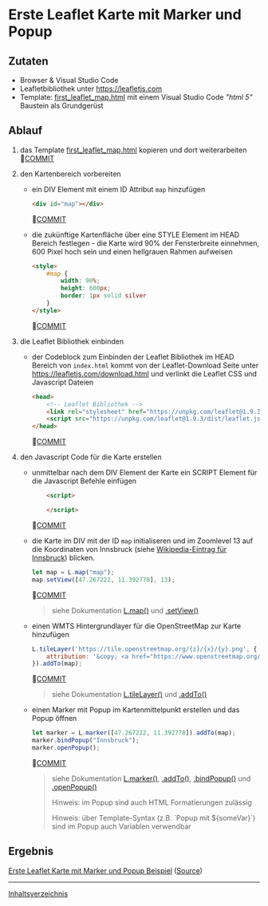 # Erste Leaflet Karte mit Marker und Popup

## Zutaten

- Browser & Visual Studio Code
- Leafletbibliothek unter <https://leafletjs.com>
- Template: [first_leaflet_map.html](https://openwebcc.github.io/cookbook/blob/main/templates/first_leaflet_map.html) mit einem Visual Studio Code *"html 5"* Baustein als Grundgerüst

## Ablauf

1. das Template [first_leaflet_map.html](https://openwebcc.github.io/cookbook/blob/main/templates/first_leaflet_map.html) kopieren und dort weiterarbeiten 🔗[COMMIT](https://github.com/openwebcc/cookbook/commit/21fd73f5abd44186937685c1404843dafadcadc5)

2. den Kartenbereich vorbereiten

    - ein DIV Element mit einem ID Attribut `map` hinzufügen

        ```html
        <div id="map"></div>
        ```

        🔗[COMMIT](https://github.com/openwebcc/cookbook/commit/4bcb99608f340c390b2123af972935bd12616c9b)

    - die zukünftige Kartenfläche über eine STYLE Element im HEAD Bereich festlegen - die Karte wird 90% der Fensterbreite einnehmen, 600 Pixel hoch sein und einen hellgrauen Rahmen aufweisen

        ```html
        <style>
            #map {
                width: 90%;
                height: 600px;
                border: 1px solid silver
            }
        </style>
        ```

        🔗[COMMIT](https://github.com/openwebcc/cookbook/commit/a6dce0c7290d2af75a3d07b9d4e2ffb1c2751f93)

3. die Leaflet Bibliothek einbinden

    - der Codeblock zum Einbinden der Leaflet Bibliothek im HEAD Bereich von `index.html` kommt von der Leaflet-Download Seite unter <https://leafletjs.com/download.html> und verlinkt die Leaflet CSS und Javascript Dateien

        ```html
        <head>
            <!-- Leaflet Bibliothek -->
            <link rel="stylesheet" href="https://unpkg.com/leaflet@1.9.3/dist/leaflet.css" integrity="sha256-kLaT2GOSpHechhsozzB+flnD+zUyjE2LlfWPgU04xyI=" crossorigin="" />
            <script src="https://unpkg.com/leaflet@1.9.3/dist/leaflet.js" integrity="sha256-WBkoXOwTeyKclOHuWtc+i2uENFpDZ9YPdf5Hf+D7ewM=" crossorigin=""></script>
        </head>
        ```

        🔗[COMMIT](https://github.com/openwebcc/cookbook/commit/f72cb3b6be012aeb1b19aa3f0642f5565375d7d6)

4. den Javascript Code für die Karte erstellen

    - unmittelbar nach dem DIV Element der Karte ein SCRIPT Element für die Javascript Befehle einfügen

        ```html
            <script>

            </script>
        ```

        🔗[COMMIT](https://github.com/openwebcc/cookbook/commit/363a3866659626bd02a48ffba2cb396f8d2c1912)

    - die Karte im DIV mit der ID `map` initialiseren und im Zoomlevel 13 auf die Koordinaten von Innsbruck (siehe [Wikipedia-Eintrag für Innsbruck](https://de.wikipedia.org/wiki/Innsbruck)) blicken.

        ```javascript
        let map = L.map("map");
        map.setView([47.267222, 11.392778], 13);
        ```

        🔗[COMMIT](https://github.com/openwebcc/cookbook/commit/1945f7f03e061acd78ac5df3d7909a2470b8250a)

        > siehe Dokumentation [L.map()](https://leafletjs.com/reference.html#map) und [.setView()](https://leafletjs.com/reference.html#map-setview)

    - einen WMTS Hintergrundlayer für die OpenStreetMap zur Karte hinzufügen

        ```javascript
        L.tileLayer('https://tile.openstreetmap.org/{z}/{x}/{y}.png', {
            attribution: '&copy; <a href="https://www.openstreetmap.org/copyright">OpenStreetMap</a> contributors'
        }).addTo(map);
        ```

        🔗[COMMIT](https://github.com/openwebcc/cookbook/commit/d5bed14eeb91db843e0c816f385bc7400248f2ff)

        > siehe Dokumentation [L.tileLayer()](https://leafletjs.com/reference.html#tilelayer) und [.addTo()](https://leafletjs.com/reference.html#tilelayer-addto)
        >

    - einen Marker mit Popup im Kartenmittelpunkt erstellen und das Popup öffnen

        ```javascript
        let marker = L.marker([47.267222, 11.392778]).addTo(map);
        marker.bindPopup("Innsbruck");
        marker.openPopup();
        ```

        🔗[COMMIT](https://github.com/openwebcc/cookbook/commit/631f341b50a123219b065ecf1802e2c67cac5dfa)

        > siehe Dokumentation [L.marker()](https://leafletjs.com/reference.html#marker), [.addTo()](https://leafletjs.com/reference.html#marker-addto), [.bindPopup()](https://leafletjs.com/reference.html#marker-bindpopup) und  [.openPopup()](https://leafletjs.com/reference.html#marker-openpopup)
        >
        > Hinweis: im Popup sind auch HTML Formatierungen zulässig
        >
        > Hinweis: über Template-Syntax (z.B. \`Popup mit ${someVar}\`) sind im Popup auch Variablen verwendbar

## Ergebnis

[Erste Leaflet Karte mit Marker und Popup Beispiel](https://openwebcc.github.io/cookbook/examples/first_leaflet_map.html) ([Source](https://github.com/openwebcc/cookbook/blob/main/examples/first_leaflet_map.html))

___
[Inhaltsverzeichnis](https://openwebcc.github.io/cookbook/index)
